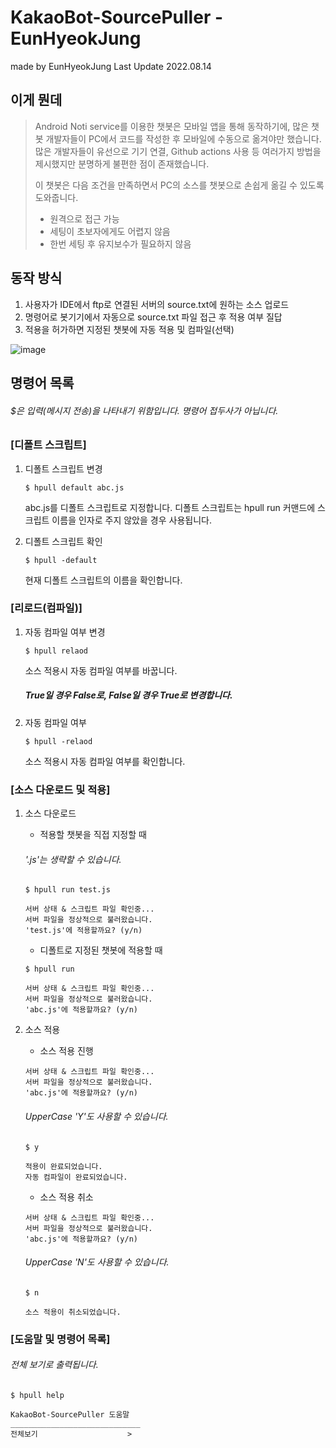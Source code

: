 KakaoBot-SourcePuller - EunHyeokJung
======================

made by EunHyeokJung
Last Update 2022.08.14

## 이게 뭔데

> Android Noti service를 이용한 챗봇은 모바일 앱을 통해 동작하기에, 많은 챗봇 개발자들이 PC에서 코드를 작성한 후 모바일에 수동으로 옮겨야만 했습니다. 많은 개발자들이 유선으로 기기 연결, Github actions 사용 등 여러가지 방법을 제시했지만 분명하게 불편한 점이 존재했습니다.
>
> 이 챗봇은 다음 조건을 만족하면서 PC의 소스를 챗봇으로 손쉽게 옮길 수 있도록 도와줍니다.  
>- 원격으로 접근 가능
>- 세팅이 초보자에게도 어렵지 않음
>- 한번 세팅 후 유지보수가 필요하지 않음

## 동작 방식

1. 사용자가 IDE에서 ftp로 연결된 서버의 source.txt에 원하는 소스 업로드
2. 명령어로 봇기기에서 자동으로 source.txt 파일 접근 후 적용 여부 질답
3. 적용을 허가하면 지정된 챗봇에 자동 적용 및 컴파일(선택)


![image](https://user-images.githubusercontent.com/69712631/184504799-fc75ae26-ec08-4345-a5f1-638d5eb6c2ba.png)


## 명령어 목록

###### $은 입력(메시지 전송)을 나타내기 위함입니다. 명령어 접두사가 아닙니다.


### [디폴트 스크립트]

1. 디폴트 스크립트 변경

    ```
    $ hpull default abc.js
    ```
    abc.js를 디폴트 스크립트로 지정합니다.
    디폴트 스크립트는 hpull run 커맨드에 스크립트 이름을 인자로 주지 않았을 경우 사용됩니다.

2. 디폴트 스크립트 확인

    ```
    $ hpull -default
    ```
    현재 디폴트 스크립트의 이름을 확인합니다.


### [리로드(컴파일)]

1. 자동 컴파일 여부 변경

    ```
    $ hpull relaod
    ```
    소스 적용시 자동 컴파일 여부를 바꿉니다.
    ##### True일 경우 False로, False일 경우 True로 변경합니다.
    
2. 자동 컴파일 여부 

    ```
    $ hpull -relaod
    ```
    소스 적용시 자동 컴파일 여부를 확인합니다.


### [소스 다운로드 및 적용]

1. 소스 다운로드

    - 적용할 챗봇을 직접 지정할 때
    
    ###### '.js'는 생략할 수 있습니다.
    ```
    $ hpull run test.js
    ```
    
    ```
    서버 상태 & 스크립트 파일 확인중...
    서버 파일을 정상적으로 불러왔습니다.
    'test.js'에 적용할까요? (y/n)
    ```
   
    - 디폴트로 지정된 챗봇에 적용할 때
    
    ```
    $ hpull run
    ```
  
    ```
    서버 상태 & 스크립트 파일 확인중...
    서버 파일을 정상적으로 불러왔습니다.
    'abc.js'에 적용할까요? (y/n)
    ```
   
2. 소스 적용

    - 소스 적용 진행
    
    ```
    서버 상태 & 스크립트 파일 확인중...
    서버 파일을 정상적으로 불러왔습니다.
    'abc.js'에 적용할까요? (y/n)
    ```
    ###### UpperCase 'Y'도 사용할 수 있습니다.
    ```
    $ y
    ```
    ```
    적용이 완료되었습니다.
    자동 컴파일이 완료되었습니다.
    ```
  
    - 소스 적용 취소
    
    ```
    서버 상태 & 스크립트 파일 확인중...
    서버 파일을 정상적으로 불러왔습니다.
    'abc.js'에 적용할까요? (y/n)
    ```
    ###### UpperCase 'N'도 사용할 수 있습니다.
    ```
    $ n
    ```
    ```
    소스 적용이 취소되었습니다.
    ```


### [도움말 및 명령어 목록]

###### 전체 보기로 출력됩니다.

```
$ hpull help
```
```
KakaoBot-SourcePuller 도움말
_____________________________
전체보기                    >
```
    

